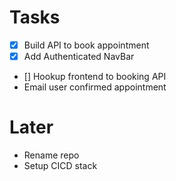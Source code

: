 # Tasks

- [x] Build API to book appointment
- [x] Add Authenticated NavBar
- [] Hookup frontend to booking API
- Email user confirmed appointment

# Later

- Rename repo
- Setup CICD stack
